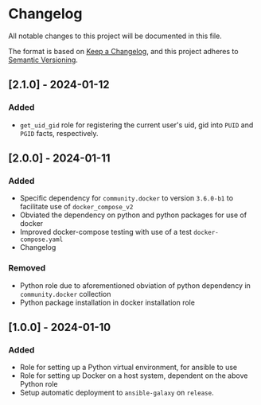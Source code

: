 # Changelog

All notable changes to this project will be documented in this file.

The format is based on [Keep a Changelog](https://keepachangelog.com/en/1.0.0/),
and this project adheres to [Semantic Versioning](https://semver.org/spec/v2.0.0.html).

## [2.1.0] - 2024-01-12

### Added

- `get_uid_gid` role for registering the current user's uid, gid into `PUID` and `PGID` facts, respectively.

## [2.0.0] - 2024-01-11

### Added

- Specific dependency for `community.docker` to version `3.6.0-b1` to facilitate use of `docker_compose_v2`
- Obviated the dependency on python and python packages for use of docker
- Improved docker-compose testing with use of a test `docker-compose.yaml`
- Changelog

### Removed

- Python role due to aforementioned obviation of python dependency in `community.docker` collection
- Python package installation in docker installation role

## [1.0.0] - 2024-01-10

### Added

- Role for setting up a Python virtual environment, for ansible to use
- Role for setting up Docker on a host system, dependent on the above Python role
- Setup automatic deployment to `ansible-galaxy` on `release`.
